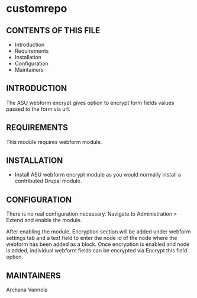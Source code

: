 # customrepo

CONTENTS OF THIS FILE
---------------------

 * Introduction
 * Requirements
 * Installation
 * Configuration
 * Maintainers

INTRODUCTION
------------

The ASU webform encrypt gives option to encrypt form fields values passed to the form via url.

 
REQUIREMENTS
------------

This module requires webform module.


INSTALLATION
------------

 * Install ASU webform encrypt module as you would normally install a
   contributed Drupal module. 


CONFIGURATION
-------------

There is no real configuration necessary. Navigate to Administration >
Extend and enable the module.

After enabling the module, Encryption section will be added under webform settings tab and a text field to enter the node id of the node where the webform has been added as a block. Once encryption is enabled and node is added, individual webform fields can be encrypted via Encrypt this field option.  


MAINTAINERS
-----------
Archana Vannela
